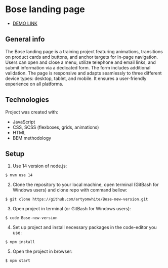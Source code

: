 # Bose landing page 

- [DEMO LINK](https://artyomwhite.github.io/Bose-new-version/)

## General info
The Bose landing page is a training project featuring animations, transitions on product cards and buttons, and anchor targets for in-page navigation. Users can open and close a menu, utilize telephone and email links, and submit information via a dedicated form. The form includes additional validation. The page is responsive and adapts seamlessly to three different device types: desktop, tablet, and mobile. It ensures a user-friendly experience on all platforms.

## Technologies
Project was created with:
* JavaScript
* CSS, SCSS (flexboxes, grids, animations)
* HTML
* BEM methodology

## Setup
1. Use 14 version of node.js:
```
$ nvm use 14
```

2. Clone the repository to your local machine, open terminal (GitBash for Windows users) and clone repo with command bellow:
```
$ git clone https://github.com/artyomwhite/Bose-new-version.git
```

3. Open project in terminal (or GitBash for Windows users):
```
$ code Bose-new-version
```

4. Set up project and install necessary packages in the code-editor you use:
```
$ npm install
```

5. Open the project in browser:
```
$ npm start
```
